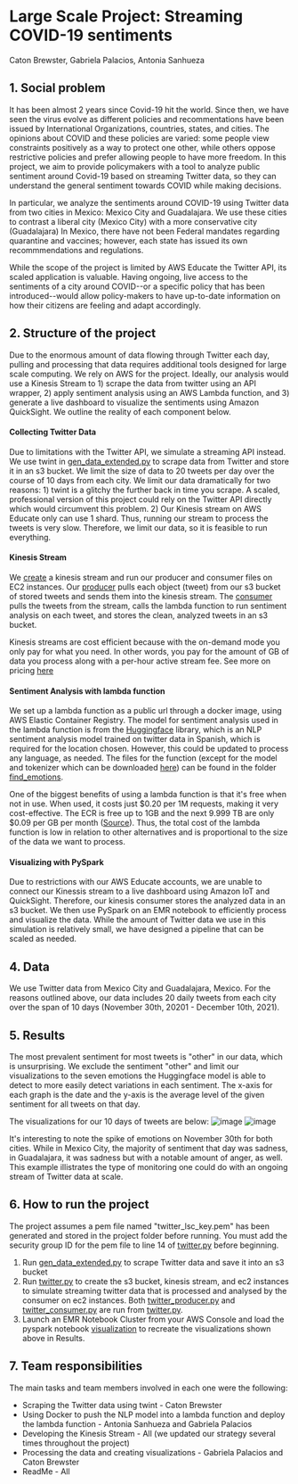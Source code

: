 

# Large Scale Project: Streaming COVID-19 sentiments 
Caton Brewster, Gabriela Palacios, Antonia Sanhueza


## 1. Social problem

It has been almost 2 years since Covid-19 hit the world. Since then, we have seen the virus evolve as different policies and recommentations have been issued by International Organizations, countries, states, and cities. The opinions about COVID and these policies are varied: some people view constraints positively as a way to protect one other, while others oppose restrictive policies and prefer allowing people to have more freedom. In this project, we aim to provide policymakers with a tool to analyze public sentiment around Covid-19 based on streaming Twitter data, so they can understand the general sentiment towards COVID while making decisions. 

In particular, we analyze the sentiments around COVID-19 using Twitter data from two cities in Mexico: Mexico City and Guadalajara. We use these cities to contrast a liberal city (Mexico City) with a more conservative city (Guadalajara) In Mexico, there have not been Federal mandates regarding quarantine and vaccines; however, each state has issued its own recommmendations and regulations.

While the scope of the project is limited by AWS Educate the Twitter API, its scaled application is valuable. Having ongoing, live access to the sentiments of a city around COVID--or a specific policy that has been introduced--would allow policy-makers to have up-to-date information on how their citizens are feeling and adapt accordingly. 


## 2. Structure of the project

Due to the enormous amount of data flowing through Twitter each day, pulling and processing that data requires additional tools designed for large scale computing. We rely on AWS for the project. Ideally, our analysis would use a Kinesis Stream to 1) scrape the data from twitter using an API wrapper, 2) apply sentiment analysis using an AWS Lambda function, and 3) generate a live dashboard to visualize the sentiments using Amazon QuickSight. We outline the reality of each component below. 

#### Collecting Twitter Data
Due to limitations with the Twitter API, we simulate a streaming API instead. We use twint in [gen_data_extended.py](https://github.com/catonbrewster1/covid-policy-sentiments/blob/main/gen_data_extended.py) to scrape data from Twitter and store it in an s3 bucket. We limit the size of data to 20 tweets per day over the course of 10 days from each city. We limit our data dramatically for two reasons: 1) twint is a glitchy the further back in time you scrape. A scaled, professional version of this project could rely on the Twitter API directly which would circumvent this problem. 2) Our Kinesis stream on AWS Educate only can use 1 shard. Thus, running our stream to process the tweets is very slow. Therefore, we limit our data, so it is feasible to run everything. 

#### Kinesis Stream
We [create](https://github.com/catonbrewster1/covid-policy-sentiments/blob/main/twitter.py) a kinesis stream and run our producer and consumer files on EC2 instances. Our [producer](https://github.com/catonbrewster1/covid-policy-sentiments/blob/main/twitter_producer.py) pulls each object (tweet) from our s3 bucket of stored tweets and sends them into the kinesis stream. The [consumer](https://github.com/catonbrewster1/covid-policy-sentiments/blob/main/twitter_consumer.py) pulls the tweets from the stream, calls the lambda function to run sentiment analysis on each tweet, and stores the clean, analyzed tweets in an s3 bucket. 

Kinesis streams are cost efficient because with the on-demand mode you only pay for what you need. In other words, you pay for the amount of GB of data you process along with a per-hour active stream fee. See more on pricing [here](https://aws.amazon.com/kinesis/data-streams/pricing/?nc=sn&loc=3) 

#### Sentiment Analysis with lambda function
We set up a lambda function as a public url through a docker image, using AWS Elastic Container Registry. The model for sentiment analysis used in the lambda function is from the [Huggingface](https://huggingface.co/daveni/twitter-xlm-roberta-emotion-es?text=hola) library, which is an NLP sentiment analysis model trained on twitter data in Spanish, which is required for the location chosen. However, this could be updated to process any language, as needed. The files for the function (except for the model and tokenizer which can be downloaded [here](https://huggingface.co/daveni/twitter-xlm-roberta-emotion-es?text=hola)) can be found in the folder [find_emotions](https://github.com/catonbrewster1/covid-policy-sentiments/tree/main/find_emotions). 

One of the biggest benefits of using a lambda function is that it's free when not in use. When used, it costs just $0.20 per 1M requests, making it very cost-effective. The ECR is free up to 1GB and the next 9.999 TB are only $0.09 per GB per month ([Source](https://aws.amazon.com/ecr/pricing/)). Thus, the total cost of the lambda function is low in relation to other alternatives and is proportional to the size of the data we want to process.

#### Visualizing with PySpark
Due to restrictions with our AWS Educate accounts, we are unable to connect our Kinessis stream to a live dashboard using Amazon IoT and QuickSight. Therefore, our kinesis consumer stores the analyzed data in an s3 bucket. We then use PySpark on an EMR notebook to efficiently process and visualize the data. While the amount of Twitter data we use in this simulation is relatively small, we have designed a pipeline that can be scaled as needed. 


## 4. Data

We use Twitter data from Mexico City and Guadalajara, Mexico. For the reasons outlined above, our data includes 20 daily tweets from each city over the span of 10 days (November 30th, 20201 - December 10th, 2021).


## 5. Results

The most prevalent sentiment for most tweets is "other" in our data, which is unsurprising. We exclude the sentiment "other" and limit our visualizations to the seven emotions the Huggingface model is able to detect to more easily detect variations in each sentiment. The x-axis for each graph is the date and the y-axis is the average level of the given sentiment for all tweets on that day.

The visualizations for our 10 days of tweets are below: 
![image](https://user-images.githubusercontent.com/84205874/145641354-3f71d4f1-bd3b-4473-8dd2-369f38e9359f.png)
![image](https://user-images.githubusercontent.com/84205874/145641378-e069e62b-ef62-43fe-867a-73aab2b2d952.png)

It's interesting to note the spike of emotions on November 30th for both cities. While in Mexico City, the majority of sentiment that day was sadness, in Guadalajara, it was sadness but with a notable amount of anger, as well. This example illistrates the type of monitoring one could do with an ongoing stream of Twitter data at scale.  

## 6. How to run the project

The project assumes a pem file named "twitter_lsc_key.pem" has been generated and stored in the project folder before running. You must add the security group ID for the pem file to line 14 of [twitter.py](https://github.com/catonbrewster1/covid-policy-sentiments/blob/main/twitter.py) before beginning. 

1) Run [gen_data_extended.py](gen_data_extended.py) to scrape Twitter data and save it into an s3 bucket
2) Run [twitter.py](https://github.com/catonbrewster1/covid-policy-sentiments/blob/main/twitter.py) to create the s3 bucket, kinesis stream, and ec2 instances to simulate streaming twitter data that is processed and analysed by the consumer on ec2 instances. Both [twitter_producer.py](https://github.com/catonbrewster1/covid-policy-sentiments/blob/main/twitter_producer.py) and [twitter_consumer.py](https://github.com/catonbrewster1/covid-policy-sentiments/blob/main/twitter_consumer.py) are run from [twitter.py](https://github.com/catonbrewster1/covid-policy-sentiments/blob/main/twitter.py). 
3) Launch an EMR Notebook Cluster from your AWS Console and load the pyspark notebook [visualization](https://github.com/catonbrewster1/covid-policy-sentiments/blob/main/visualization.ipynb) to recreate the visualizations shown above in Results. 

## 7. Team responsibilities

The main tasks and team members involved in each one were the following:

- Scraping the Twitter data using twint - Caton Brewster
- Using Docker to push the NLP model into a lambda function and deploy the lambda function - Antonia Sanhueza and Gabriela Palacios
- Developing the Kinesis Stream - All (we updated our strategy several times throughout the project) 
- Processing the data and creating visualizations - Gabriela Palacios and Caton Brewster
- ReadMe - All
